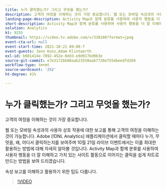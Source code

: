 ```yaml
---
title: 누가 클릭했는가? 그리고 무엇을 했는가?
description: 고객의 여정을 이해하는 것이 가장 중요합니다. 웹 또는 모바일 속성과의 사용자 상호 작용에 대한 보고를 통해 고객의 여정을 이해하는 것이 가능합니다. Adobe [!DNL Analytics] 애플리케이션에서 클릭할 때마다 누가, 무엇을, 왜, 어디서 클릭하는지를 보여주며 10월 21일 라이브 이벤트에서는 이를 최대한 활용하는 방법에 대해 자세히 알아볼 것입니다. Activity Map과 함께 분류를 사용하여 사용자 행동을 더 잘 이해하고 가치 있는 사이트 활동으로 이어지는 클릭을 쉽게 차트로 만드는 방법을 보여 드리겠습니다.
landing-page-description: Activity Map과 함께 분류를 사용하여 사용자 행동을 더 잘 이해하고 가치 있는 사이트 활동으로 이어지는 클릭을 쉽게 차트로 만드는 방법에 대해 알아봅니다.
short-description: Activity Map과 함께 분류를 사용하여 사용자 행동을 더 잘 이해하고 가치 있는 사이트 활동으로 이어지는 클릭을 쉽게 차트로 만드는 방법에 대해 알아봅니다.
solution: Analytics
kt: 9255
thumbnail: https://video.tv.adobe.com/v/338108?format=jpeg
event-cta-url: null
event-start-time: 2021-10-21 09:00-7
event-guests: Jenn Kunz,Adam Klintworth
exl-id: b601414e-7892-452e-8dd3-e9d917bd9b3e
source-git-commit: e7e3172bb80aab23550aab7720e7554beedfd269
workflow-type: tm+mt
source-wordcount: '252'
ht-degree: 41%

---
```


# 누가 클릭했는가? 그리고 무엇을 했는가?

고객의 여정을 이해하는 것이 가장 중요합니다.

웹 또는 모바일 속성과의 사용자 상호 작용에 대한 보고를 통해 고객의 여정을 이해하는 것이 가능합니다. Adobe [!DNL Analytics] 애플리케이션에서 클릭할 때마다 누가, 무엇을, 왜, 어디서 클릭하는지를 보여주며 10월 21일 라이브 이벤트에서는 이를 최대한 활용하는 방법에 대해 자세히 알아볼 것입니다. Activity Map과 함께 분류를 사용하여 사용자 행동을 더 잘 이해하고 가치 있는 사이트 활동으로 이어지는 클릭을 쉽게 차트로 만드는 방법을 보여 드리겠습니다.

속성 보고를 이해하고 활용하기 위한 팁도 다룹니다.

>[!VIDEO](https://video.tv.adobe.com/v/338108/?quality=12&learn=on)
